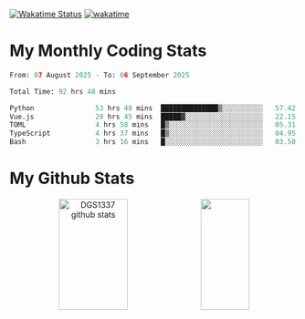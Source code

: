 [![Wakatime Status](https://github.com/noopurphalak/noopurphalak/workflows/wakatime-status-update/badge.svg)](https://github.com/noopurphalak/noopurphalak/actions/workflows/main.yml)
[![wakatime](https://wakatime.com/badge/user/80ace140-ef40-4fdd-b8ed-f3be3d2e1aea.svg)](https://wakatime.com/@80ace140-ef40-4fdd-b8ed-f3be3d2e1aea)

# My Monthly Coding Stats

<!--START_SECTION:waka-->

```python
From: 07 August 2025 - To: 06 September 2025

Total Time: 92 hrs 48 mins

Python               53 hrs 48 mins  ██████████████▒░░░░░░░░░░   57.42 %
Vue.js               20 hrs 45 mins  █████▓░░░░░░░░░░░░░░░░░░░   22.15 %
TOML                 4 hrs 58 mins   █▒░░░░░░░░░░░░░░░░░░░░░░░   05.31 %
TypeScript           4 hrs 37 mins   █▒░░░░░░░░░░░░░░░░░░░░░░░   04.95 %
Bash                 3 hrs 16 mins   █░░░░░░░░░░░░░░░░░░░░░░░░   03.50 %
```

<!--END_SECTION:waka-->

# My Github Stats
<div style="text-align: center;">
  <img width="49%" height="195px" src="https://github-readme-stats-sigma-five.vercel.app/api?username=noopurphalak&show_icons=true&count_private=true&hide_border=true&title_color=00FFFF&icon_color=00FFFF&text_color=00FFFF&bg_color=0d1117" alt="DGS1337 github stats" />
  <img width="41%" height="195px" src="https://github-readme-stats-sigma-five.vercel.app/api/top-langs/?username=noopurphalak&layout=compact&hide_border=true&title_color=00FFFF&text_color=00FFFF&bg_color=0d1117" />
</div>
